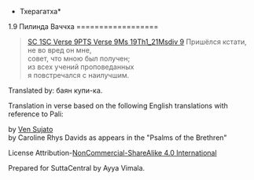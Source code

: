 * Тхерагатха*

1\.9 Пилинда Ваччха
\=\=\=\=\=\=\=\=\=\=\=\=\=\=\=\=\=\=

> [SC 1](\#sc1)[SC Verse 9](\#vns9)[PTS Verse 9](\#vnp9)[Ms 19Th1\_21](\#ms19Th1_21)[Msdiv 9](\#msdiv9) Пришёлся кстати, не во вред он мне,  
> совет, что мною был получен;  
> из всех учений проповеданных  
> я повстречался с наилучшим\.

Translated by: баян купи\-ка\.

Translation in verse based on the following English translations with reference to Pali:

by [Ven Sujato](/en/thag1\.9)  
by Caroline Rhys Davids as appears in the "Psalms of the Brethren"  

License Attribution\-[NonCommercial\-ShareAlike 4\.0 International](https://creativecommons\.org/licenses/by\-nc\-sa/4\.0/)

Prepared for SuttaCentral by Ayya Vimala\.